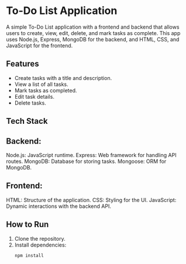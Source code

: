 # To-Do List Application
A simple To-Do List application with a frontend and backend that allows users to create, view, edit, delete, and mark tasks as complete. This app uses Node.js, Express, MongoDB for the backend, and HTML, CSS, and JavaScript for the frontend.

## Features
- Create tasks with a title and description.
- View a list of all tasks.
- Mark tasks as completed.
- Edit task details.
- Delete tasks.

## Tech Stack
 ## Backend:
   Node.js: JavaScript runtime.
   Express: Web framework for handling API routes.
   MongoDB: Database for storing tasks.
   Mongoose: ORM for MongoDB.

 ## Frontend:
   HTML: Structure of the application.
   CSS: Styling for the UI.
   JavaScript: Dynamic interactions with the backend API.

## How to Run
1. Clone the repository.
2. Install dependencies:
   ```bash
   npm install

